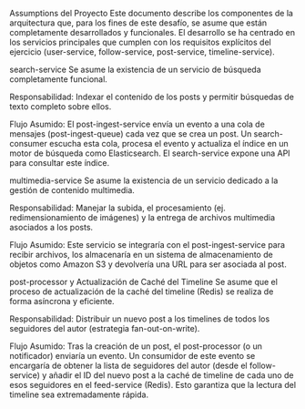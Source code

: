 Assumptions del Proyecto
Este documento describe los componentes de la arquitectura que, para los fines de este desafío, se asume que están completamente desarrollados y funcionales. El desarrollo se ha centrado en los servicios principales que cumplen con los requisitos explícitos del ejercicio (user-service, follow-service, post-service, timeline-service).

search-service
Se asume la existencia de un servicio de búsqueda completamente funcional.

Responsabilidad: Indexar el contenido de los posts y permitir búsquedas de texto completo sobre ellos.

Flujo Asumido: El post-ingest-service envía un evento a una cola de mensajes (post-ingest-queue) cada vez que se crea un post. Un search-consumer escucha esta cola, procesa el evento y actualiza el índice en un motor de búsqueda como Elasticsearch. El search-service expone una API para consultar este índice.

multimedia-service
Se asume la existencia de un servicio dedicado a la gestión de contenido multimedia.

Responsabilidad: Manejar la subida, el procesamiento (ej. redimensionamiento de imágenes) y la entrega de archivos multimedia asociados a los posts.

Flujo Asumido: Este servicio se integraría con el post-ingest-service para recibir archivos, los almacenaría en un sistema de almacenamiento de objetos como Amazon S3 y devolvería una URL para ser asociada al post.

post-processor y Actualización de Caché del Timeline
Se asume que el proceso de actualización de la caché del timeline (Redis) se realiza de forma asíncrona y eficiente.

Responsabilidad: Distribuir un nuevo post a los timelines de todos los seguidores del autor (estrategia fan-out-on-write).

Flujo Asumido: Tras la creación de un post, el post-processor (o un notificador) enviaría un evento. Un consumidor de este evento se encargaría de obtener la lista de seguidores del autor (desde el follow-service) y añadir el ID del nuevo post a la caché de timeline de cada uno de esos seguidores en el feed-service (Redis). Esto garantiza que la lectura del timeline sea extremadamente rápida.
